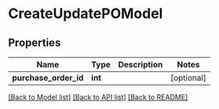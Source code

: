 # CreateUpdatePOModel

## Properties
Name | Type | Description | Notes
------------ | ------------- | ------------- | -------------
**purchase_order_id** | **int** |  | [optional] 

[[Back to Model list]](../README.md#documentation-for-models) [[Back to API list]](../README.md#documentation-for-api-endpoints) [[Back to README]](../README.md)

